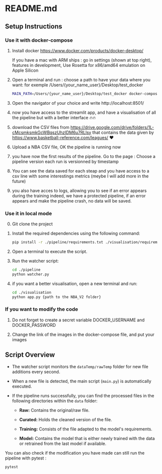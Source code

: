 # README.md

## Setup Instructions


### Use it with docker-compose

1. Install docker
   https://www.docker.com/products/docker-desktop/ 

   If you have a mac with ARM ships :
   go in settings (shown at top right), 
   features in development, 
   Use Rosetta for x86/amd64 emulation on Apple Silicon

2. Open a terminal and run :
   choose a path to have your data where you want:
   for exemple /Users/{your_name_user}/Desktop/test_docker

   ```bash
   MAIN_PATH=/Users/{your_name_user}/Desktop/test_docker docker-compose up
   ```

3. Open the navigator of your choice and write http://localhost:8501/

4. now you have access to the streamlit app, and have a visualisation of all the pipeline but with a better interface 🔥🔥

5. download the CSV files from https://drive.google.com/drive/folders/1L-cMcsmksmkGcWBqszUhzIDM6u7RLlsy
that contains the data given by https://www.basketball-reference.com/leagues/ ❤️


6. Upload a NBA CSV file, OK the pipeline is running now

7. you have now the first results of the pipeline. 
   Go to the page : Choose a pipeline version
   each run is versionned by timestamp

8. You can see the data saved for each steap and you have access to a csv line with some interestings metrics (meybe I will add more in the future)

9. you also have acces to logs, allowing you to see if an error appears during the training
indeed, we have a protected pipeline, if an error appears and make the pipeline crash, no data will be saved.


### Use it in local mode

0. Git clone the project

1. Install the required dependencies using the following command:

   ```bash
   pip install -r ./pipeline/requirements.txt ./visualisation/requirements.txt
   ```


2. Open a terminal to execute the script.

3. Run the watcher script:

   ```bash
   cd ./pipeline
   python watcher.py
   ```

4. if you want a better visualisation, open a new terminal and run:

   ```bash
   cd ./visualisation
   python app.py {path to the NBA_V2 folder}
   ```

### If you want to modify the code

1. Do not forget to create a secret variable DOCKER_USERNAME and DOCKER_PASSWORD

2. Change the link of the images in the docker-compose file, and put your images

## Script Overview

- The watcher script monitors the `dataTemp/rawTemp` folder for new file additions every second.

- When a new file is detected, the main script (`main.py`) is automatically executed.

- If the pipeline runs successfully, you can find the processed files in the following directories within the `data` folder:

  - **Raw:** Contains the original/raw file.
  
  - **Curated:** Holds the cleaned version of the file.
  
  - **Training:** Consists of the file adapted to the model's requirements.
  
  - **Model:** Contains the model that is either newly trained with the data or retrained from the last model if available.

You can also check if the modification you have made can still run the pipeline with pytest :

   ```bash
   pytest
   ```
